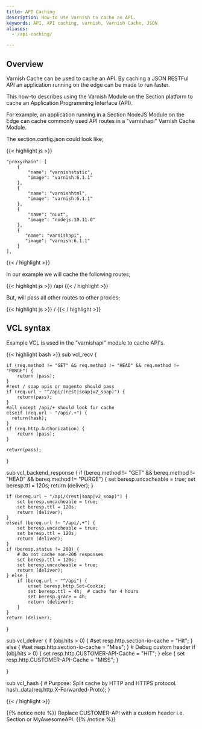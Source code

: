 ```yaml
---
title: API Caching 
description: How-to use Varnish to cache an API.
keywords: API, API caching, varnish, Varnish Cache, JSON
aliases:
  - /api-caching/

---
```


## Overview

Varnish Cache can be used to cache an API. By caching a JSON RESTFul API an application running on the edge can be made to run faster. 

This how-to describes using the Varnish Module on the Section platform to cache an Application Programming Interface (API).

For example, an application running in a Section NodeJS Module on the Edge can cache commonly used API routes in a "varnishapi" Varnish Cache Module.

The section.config.json could look like;

{{< highlight js >}}

    "proxychain": [
        {
            "name": "varnishstatic",
            "image": "varnish:6.1.1"
        },
        {
            "name": "varnishhtml",
            "image": "varnish:6.1.1"
        },
        {
            "name": "nuxt",
            "image": "nodejs:10.11.0"
        },
        {
           "name": "varnishapi",
           "image": "varnish:6.1.1"
        }
    ],
{{< / highlight >}}


In our example we will cache the following routes; 

{{< highlight js >}}
/api
{{< / highlight >}}

But, will pass all other routes to other proxies;

{{< highlight js >}}
/
{{< / highlight >}}



## VCL syntax

Example VCL is used in the "varnishapi" module to cache API's. 

{{< highlight bash >}}
sub vcl_recv {

    if (req.method != "GET" && req.method != "HEAD" && req.method != "PURGE") {
        return (pass);
    }
    #rest / soap apis or magento should pass
    if (req.url ~ "^/api/(rest|soap|v2_soap)") {
        return(pass);
    } 
    #all except /api/+ should look for cache 
    elseif (req.url ~ "/api/.+") {
      return(hash); 
    }
    if (req.http.Authorization) {
        return (pass);
    }

    return(pass); 
}


sub vcl_backend_response {
    if (bereq.method != "GET" && bereq.method != "HEAD" && bereq.method != "PURGE") {
        set beresp.uncacheable = true;
        set beresp.ttl = 120s;
        return (deliver);
    }

    if (bereq.url ~ "/api/(rest|soap|v2_soap)") {
        set beresp.uncacheable = true;
        set beresp.ttl = 120s;
        return (deliver);
    }
    elseif (bereq.url !~ "/api/.+") {
        set beresp.uncacheable = true;
        set beresp.ttl = 120s;
        return (deliver);
    }
    if (beresp.status != 200) {
        # Do not cache non-200 responses
        set beresp.ttl = 120s;
        set beresp.uncacheable = true;
        return (deliver);
    } else {
        if (bereq.url ~ "^/api") { 
            unset beresp.http.Set-Cookie;
            set beresp.ttl = 4h;  # cache for 4 hours 
            set beresp.grace = 4h;
            return (deliver);
        }
    }
    return (deliver);

}

sub vcl_deliver {
    if (obj.hits > 0) {
        #set resp.http.section-io-cache = "Hit";
    } else {
       #set resp.http.section-io-cache = "Miss";
    }
     # Debug custom header
    if (obj.hits > 0) {
        set resp.http.CUSTOMER-API-Cache = "HIT";
    } else {
        set resp.http.CUSTOMER-API-Cache = "MISS";
    }
   
}


sub vcl_hash {
    # Purpose: Split cache by HTTP and HTTPS protocol.
    hash_data(req.http.X-Forwarded-Proto);
}


{{< / highlight >}}

{{% notice note %}}
Replace CUSTOMER-API with a custom header i.e. Section or MyAwesomeAPI.
{{% /notice %}}
